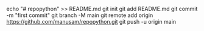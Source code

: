 echo "# repopython" >> README.md
git init
git add README.md
git commit -m "first commit"
git branch -M main
git remote add origin https://github.com/manusam/repopython.git
git push -u origin main
